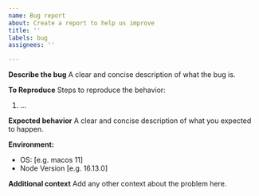 ```yaml
---
name: Bug report
about: Create a report to help us improve
title: ''
labels: bug
assignees: ''

---
```


**Describe the bug**
A clear and concise description of what the bug is.

**To Reproduce**
Steps to reproduce the behavior:
1. ...

**Expected behavior**
A clear and concise description of what you expected to happen.

**Environment:**
 - OS: [e.g. macos 11]
 - Node Version [e.g. 16.13.0]

**Additional context**
Add any other context about the problem here.
